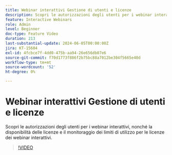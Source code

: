 ```yaml
---
title: Webinar interattivi Gestione di utenti e licenze
description: Scopri le autorizzazioni degli utenti per i webinar interattivi, nonché la disponibilità delle licenze e il monitoraggio dei limiti di utilizzo per le licenze dei webinar interattivi.
feature: Interactive Webinars
role: Admin
level: Beginner
doc-type: Feature Video
duration: 213
last-substantial-update: 2024-06-05T00:00:00Z
jira: KT-15684
exl-id: 4fcbce7f-4dd0-475b-aa94-26e656db07e6
source-git-commit: f70d1773f886f2b75bc88a7012be304f5665e40d
workflow-type: tm+mt
source-wordcount: '52'
ht-degree: 0%

---
```


# Webinar interattivi Gestione di utenti e licenze

Scopri le autorizzazioni degli utenti per i webinar interattivi, nonché la disponibilità delle licenze e il monitoraggio dei limiti di utilizzo per le licenze dei webinar interattivi.

>[!VIDEO](https://video.tv.adobe.com/v/3429635/?learn=on)
